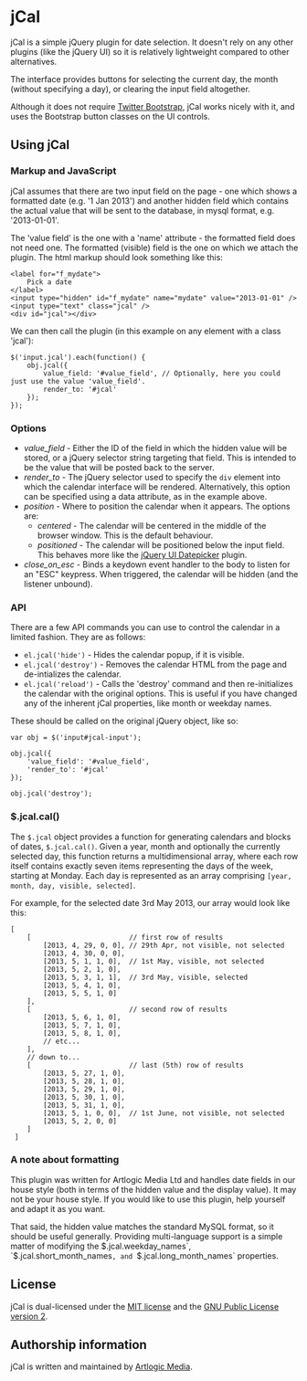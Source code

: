 
# jCal

jCal is a simple jQuery plugin for date selection. It doesn't rely on any other plugins (like the jQuery UI) so it is relatively lightweight compared to other alternatives.

The interface provides buttons for selecting the current day, the month (without specifying a day), or clearing the input field altogether.

Although it does not require [Twitter Bootstrap](http://twitter.github.io/bootstrap/), jCal works nicely with it, and uses the Bootstrap button classes on the UI controls.

## Using jCal

### Markup and JavaScript

jCal assumes that there are two input field on the page - one which shows a formatted date (e.g. '1 Jan 2013') and another hidden field which contains the actual value that will be sent to the database, in mysql format, e.g. '2013-01-01'.

The 'value field' is the one with a 'name' attribute - the formatted field does not need one. The formatted (visible) field is the one on which we attach the plugin. The html markup should look something like this:
```
<label for="f_mydate">
    Pick a date
</label>
<input type="hidden" id="f_mydate" name="mydate" value="2013-01-01" />
<input type="text" class="jcal" />
<div id="jcal"></div>
```

We can then call the plugin (in this example on any element with a class 'jcal'):
```
$('input.jcal').each(function() {
    obj.jcal({
        value_field: '#value_field', // Optionally, here you could just use the value 'value_field'.
        render_to: '#jcal'
    });
});
```

### Options

- *value_field* - Either the ID of the field in which the hidden value will be stored, or a jQuery selector string targeting that field. This is intended to be the value that will be posted back to the server.
- *render_to* - The jQuery selector used to specify the `div` element into which the calendar interface will be rendered. Alternatively, this option can be specified using a data attribute, as in the example above.
- *position* - Where to position the calendar when it appears. The options are:
    * *centered* - The calendar will be centered in the middle of the browser window. This is the default behaviour.
    * *positioned* - The calendar will be positioned below the input field. This behaves more like the [jQuery UI Datepicker](http://jqueryui.com/datepicker/) plugin.
- *close_on_esc* - Binds a keydown event handler to the body to listen for an "ESC" keypress. When triggered, the calendar will be hidden (and the listener unbound).

### API

There are a few API commands you can use to control the calendar in a limited fashion. They are as follows:

* `el.jcal('hide')` - Hides the calendar popup, if it is visible.
* `el.jcal('destroy')` - Removes the calendar HTML from the page and de-intializes the calendar.
* `el.jcal('reload')` - Calls the 'destroy' command and then re-initializes the calendar with the original options. This is useful if you have changed any of the inherent jCal properties, like month or weekday names.

These should be called on the original jQuery object, like so:
```
var obj = $('input#jcal-input');

obj.jcal({
    'value_field': '#value_field',
    'render_to': '#jcal'
});

obj.jcal('destroy');
```

### $.jcal.cal()

The `$.jcal` object provides a function for generating calendars and blocks of dates, `$.jcal.cal()`. Given a year, month and optionally the currently selected day, this function returns a multidimensional array, where each row itself contains exactly seven items representing the days of the week, starting at Monday. Each day is represented as an array comprising `[year, month, day, visible, selected]`.

For example, for the selected date 3rd May 2013, our array would look like this:
```
[
    [                        // first row of results
        [2013, 4, 29, 0, 0], // 29th Apr, not visible, not selected
        [2013, 4, 30, 0, 0],
        [2013, 5, 1, 1, 0],  // 1st May, visible, not selected
        [2013, 5, 2, 1, 0],
        [2013, 5, 3, 1, 1],  // 3rd May, visible, selected
        [2013, 5, 4, 1, 0],
        [2013, 5, 5, 1, 0]
    ],
    [                        // second row of results
        [2013, 5, 6, 1, 0],
        [2013, 5, 7, 1, 0],
        [2013, 5, 8, 1, 0],
        // etc...
    ],
    // down to...
    [                        // last (5th) row of results
        [2013, 5, 27, 1, 0],
        [2013, 5, 28, 1, 0],
        [2013, 5, 29, 1, 0],
        [2013, 5, 30, 1, 0],
        [2013, 5, 31, 1, 0],
        [2013, 5, 1, 0, 0],  // 1st June, not visible, not selected
        [2013, 5, 2, 0, 0]
    ]
 ]
```

### A note about formatting

This plugin was written for Artlogic Media Ltd and handles date fields in our house style (both in terms of the hidden value and the display value). It may not be your house style. If you would like to use this plugin, help yourself and adapt it as you want.

That said, the hidden value matches the standard MySQL format, so it should be useful generally. Providing multi-language support is a simple matter of modifying the $.jcal.weekday_names`, `$.jcal.short_month_names`, and `$.jcal.long_month_names` properties.

## License

jCal is dual-licensed under the [MIT license](https://github.com/artlogicmedia/jcal/blob/master/MIT-LICENSE.md) and the [GNU Public License version 2](https://github.com/artlogicmedia/jcal/blob/master/GPLv2-LICENSE.md).

## Authorship information

jCal is written and maintained by [Artlogic Media](http://artlogic.net/).
